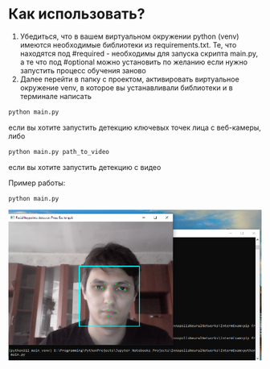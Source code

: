 # Как использовать?
1. Убедиться, что в вашем виртуальном окружении python (venv) имеются необходимые библиотеки из requirements.txt. Те, что находятся под #required - необходимы для запуска скрипта main.py, а те что под #optional можно установить по желанию если нужно запустить процесс обучения заново
2. Далее перейти в папку с проектом, активировать виртуальное окружение venv, в которое вы устанавливали библиотеки и в терминале написать
```python
python main.py
```
если вы хотите запустить детекцию ключевых точек лица с веб-камеры, либо 
```python
python main.py path_to_video
```
если вы хотите запустить детекцию с видео

Пример работы:
```python
python main.py
```
![face keyfeatures](example.png)